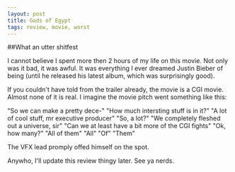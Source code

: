```yaml
---
layout: post
title: Gods of Egypt
tags: review, movie, worst
---
```


##What an utter shitfest

I cannot believe I spent more then 2 hours of my life on this movie. Not only was it bad, it was awful. It was everything I ever dreamed Justin Bieber of being (until he released his latest album, which was surprisingly good).

If you couldn't have told from the trailer already, the movie is a CGI movie. Almost none of it is real. I imagine the movie pitch went something like this:

"So we can make a pretty dece-"
"How much intersting stuff is in it?"
"A lot of cool stuff, mr executive producer"
"So, a lot?"
"We completely fleshed out a universe, sir"
"Can we at least have a bit more of the CGI fights"
"Ok, how many?"
"All of them"
"All"
"Of"
"Them"

The VFX lead promply offed himself on the spot.

Anywho, I'll update this review thingy later. See ya nerds.
